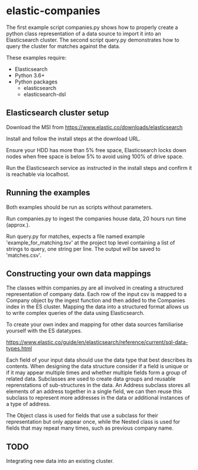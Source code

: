 # elastic-companies
The first example script companies.py shows how to properly create a python class representation of a data source to
import it into an Elasticsearch cluster. The second script query.py demonstrates how to query the cluster for matches
against the data.

These examples require:
* Elasticsearch
* Python 3.6+
* Python packages
  * elasticsearch 
  * elasticsearch-dsl

## Elasticsearch cluster setup
Download the MSI from https://www.elastic.co/downloads/elasticsearch

Install and follow the install steps at the download URL.

Ensure your HDD has more than 5% free space, Elasticsearch locks down nodes when free space is below 5% to avoid using
100% of drive space.

Run the Elasticsearch service as instructed in the install steps and confirm it is reachable via localhost.

## Running the examples
Both examples should be run as scripts without parameters.

Run companies.py to ingest the companies house data, 20 hours run time (approx.).

Run query.py for matches, expects a file named example 'example_for_matching.tsv' at the project top level containing a
list of strings to query, one string per line. The output will be saved to 'matches.csv'.

## Constructing your own data mappings
The classes within companies.py are all involved in creating a structured representation of company data. Each row of
the input csv is mapped to a Company object by the ingest function and then added to the Companies index in the ES
cluster. Mapping the data into a structured format allows us to write complex queries of the data using Elasticsearch.

To create your own index and mapping for other data sources familiarise yourself with the ES datatypes.

https://www.elastic.co/guide/en/elasticsearch/reference/current/sql-data-types.html

Each field of your input data should use the data type that best describes its contents.
When designing the data structure consider if a field is unique or if it may appear multiple times and whether multiple
fields form a group of related data. Subclasses are used to create data groups and reusable reprenstations of
sub-structures in the data. An Address subclass stores all elements of an address together in a single field, we can
then reuse this subclass to represent more addresses in the data or additional instances of a type of address.

The Object class is used for fields that use a subclass for their representation but only appear once, while the Nested
class is used for fields that may repeat many times, such as previous company name.


## TODO
Integrating new data into an existing cluster.